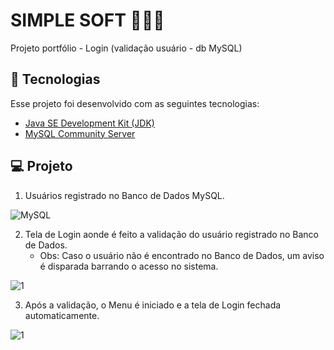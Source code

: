 # SIMPLE SOFT 👨🏻‍💻
Projeto portfólio - Login (validação usuário - db MySQL)

## 🚀 Tecnologias

Esse projeto foi desenvolvido com as seguintes tecnologias:

- [Java SE Development Kit (JDK)](https://www.oracle.com/java/technologies/javase-jdk11-downloads.html)
- [MySQL Community Server](https://dev.mysql.com/downloads/mysql/)

## 💻 Projeto

1. Usuários registrado no Banco de Dados MySQL.

![MySQL](https://github.com/wesleywerikis/simplesoft-sys/assets/117986155/e23cb8c1-df66-4335-b7d7-d1a955c1bd50)

2. Tela de Login aonde é feito a validação do usuário registrado no Banco de Dados.
	 - Obs: Caso o usuário não é encontrado no Banco de Dados, um aviso é disparada barrando o acesso no sistema.

![1](https://github.com/wesleywerikis/simplesoft-sys/assets/117986155/66c9ccec-d29f-48f2-9828-87f37c3043e4)


3. Após a validação, o Menu é iniciado e a tela de Login fechada automaticamente.

![1](https://github.com/wesleywerikis/simplesoft-sys/assets/117986155/4a35aff8-a62a-450a-9254-f643b8fb3f54)
